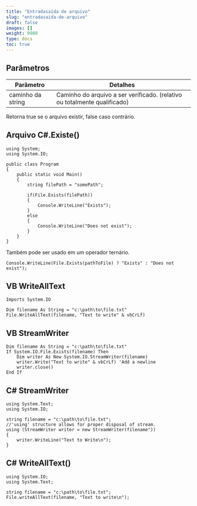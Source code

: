 ```yaml
---
title: "Entradasaída de arquivo"
slug: "entradasaida-de-arquivo"
draft: false
images: []
weight: 9980
type: docs
toc: true
---
```


## Parâmetros
| Parâmetro| Detalhes |
| ------ | ------ |
| caminho da string | Caminho do arquivo a ser verificado. (relativo ou totalmente qualificado) |

Retorna true se o arquivo existir, false caso contrário.

## Arquivo C#.Existe()
    using System;
    using System.IO;
                    
    public class Program
    {
        public static void Main()
        {
            string filePath = "somePath";
        
            if(File.Exists(filePath))
            {
                Console.WriteLine("Exists");
            }
            else
            {
                Console.WriteLine("Does not exist");    
            }
        }
    }

Também pode ser usado em um operador ternário.

    Console.WriteLine(File.Exists(pathToFile) ? "Exists" : "Does not exist");

## VB WriteAllText
<!-- language-all: lang-vb -->
    Imports System.IO

    Dim filename As String = "c:\path\to\file.txt"
    File.WriteAllText(filename, "Text to write" & vbCrLf)

## VB StreamWriter
<!-- language-all: lang-vb -->
    Dim filename As String = "c:\path\to\file.txt"
    If System.IO.File.Exists(filename) Then
        Dim writer As New System.IO.StreamWriter(filename)
        writer.Write("Text to write" & vbCrLf) 'Add a newline
        writer.close()
    End If

## C# StreamWriter
<!-- language-all: c# -->
    using System.Text;
    using System.IO;
    
    string filename = "c:\path\to\file.txt";
    //'using' structure allows for proper disposal of stream.
    using (StreamWriter writer = new StreamWriter(filename"))
    {
        writer.WriteLine("Text to Write\n");
    }

## C# WriteAllText()
    using System.IO;
    using System.Text;
    
    string filename = "c:\path\to\file.txt";
    File.writeAllText(filename, "Text to write\n");

